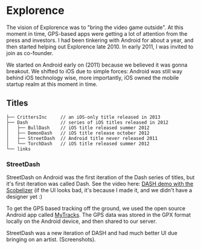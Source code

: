 # Explorence

The vision of Explorence was to "bring the video game outside". At this moment in time, GPS-based apps were getting a lot of attention from the press and investors. I had been tinkering with Android for about a year, and then started helping out Explorence late 2010. In early 2011, I was invited to join as co-founder. 

We started on Android early on (2011) because we believed it was gonna breakout. We shifted to iOS due to simple forces: Android was still way behind iOS technology wise, more importantly, iOS owned the mobile startup realm at this moment in time.


## Titles

```
├── CrittersInc     // an iOS-only title released in 2013
├── Dash            // series of iOS titles released in 2012
│   ├── BullDash    // iOS title released summer 2012
│   ├── DemonDash   // iOS title release october 2012
│   ├── StreetDash  // Android title never released 2011
│   └── TorchDash   // iOS title released summer 2012 
└── links
```

### StreetDash

StreetDash on Android was the first iteration of the Dash series of titles, but it's first iteration was called Dash. See the video here: [DASH demo with the Scobelizer](https://www.youtube.com/watch?v=3-mdcn_YM6U) (if the UI looks bad, it's because I made it, and we didn't have a designer yet :)

To get the GPS based tracking off the ground, we used the open source Android app called [MyTracks](https://en.wikipedia.org/wiki/MyTracks). The GPS data was stored in the GPX format locally on the Android device, and then shared to our server.

StreetDash was a new iteration of DASH and had much better UI due bringing on an artist. (Screenshots).

 


